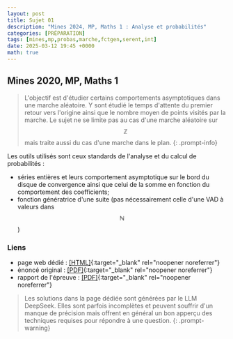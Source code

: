 ```yaml
---
layout: post
title: Sujet 01
description: "Mines 2024, MP, Maths 1 : Analyse et probabilités"
categories: [PRÉPARATION]
tags: [mines,mp,probas,marche,fctgen,serent,int]
date: 2025-03-12 19:45 +0000
math: true
---
```


## Mines 2020, MP, Maths 1 



> L'objectif est d'étudier certains comportements asymptotiques dans une marche aléatoire. Y sont étudié le temps d'attente du premier retour vers l'origine ainsi que le nombre moyen de points visités par la marche. Le sujet ne se limite pas au cas d'une marche aléatoire sur $$\mathbb Z$$ mais traite aussi du cas d'une marche dans le plan. 
{: .prompt-info} 

Les outils utilisés sont ceux standards de l'analyse et du calcul de probabilités : 
- séries entières et leurs comportement asymptotique sur le bord du disque de convergence ainsi que celui de la somme en fonction du comportement des coefficients;
- fonction génératrice d'une suite (pas nécessairement celle d'une VAD à valeurs dans $$\mathbb N$$)



### Liens 
- page web dédié : [[HTML]](https://texbouja.github.io/cpge-preparation/part-anaproba-2.html){:target="_blank" rel="noopener noreferrer"} 
- énoncé original : [[PDF]](/cpgem/assets/pdf/mines2020mp1e.pdf){:target="_blank" rel="noopener noreferrer"}
- rapport de l'épreuve : [[PDF]](/cpgem/assets/pdf/mines2020mpr.pdf){:target="_blank" rel="noopener noreferrer"}

> Les solutions dans la page dédiée sont générées par le LLM DeepSeek. Elles sont parfois incomplètes et peuvent souffrir d'un manque de précision mais offrent en général un bon apperçu des techniques requises pour répondre à une question. 
{: .prompt-warning} 
